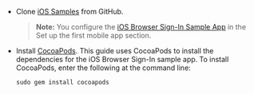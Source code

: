* Clone [iOS Samples](https://github.com/okta/samples-ios) from GitHub.

    > **Note:** You configure the [iOS Browser Sign-In Sample App](https://github.com/okta/samples-ios/tree/master/browser-sign-in) in the <GuideLink link="../setup-first-mobile-app">Set up the first mobile app</GuideLink> section.

* Install [CocoaPods](https://cocoapods.org/). This guide uses CocoaPods to install the dependencies for the iOS Browser Sign-In sample app. To install CocoaPods, enter the following at the command line:

    `sudo gem install cocoapods`